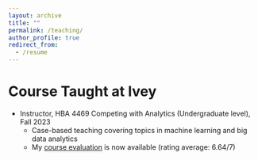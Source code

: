 ```yaml
---
layout: archive
title: ""
permalink: /teaching/
author_profile: true
redirect_from:
  - /resume
---
```







Course Taught at Ivey
======
* Instructor, HBA 4469 Competing with Analytics (Undergraduate level),  Fall 2023 
  - Case-based teaching covering topics in machine learning and big data analytics
  - My [course evaluation](https://drive.google.com/file/d/1TCaiUmY0ixqSks7_Ia4elrhvn_gDbSGT/view?usp=sharing) is now available (rating average: 6.64/7)
    


  
